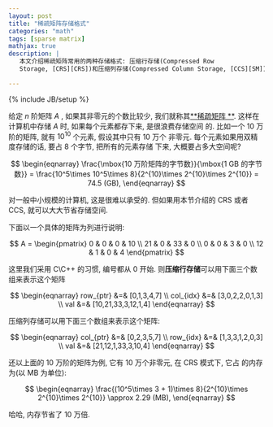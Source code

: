 ```yaml
---
layout: post
title: "稀疏矩阵存储格式"
categories: "math"
tags: [sparse matrix]
mathjax: true
description: |
   本文介绍稀疏矩阵常用的两种存储格式: 压缩行存储(Compressed Row
   Storage, [CRS][CRS])和压缩列存储(Compressed Column Storage, [CCS][SM]).

---
```

{% include JB/setup %}

给定 $n$ 阶矩阵 $A$ , 如果其非零元的个数比较少, 我们就称其[**稀疏矩阵
**][SM]. 这样在计算机中存储 $A$ 时, 如果每个元素都存下来, 是很浪费存储空间
的. 比如一个 10 万阶的矩阵, 就有 $10^{10}$ 个元素, 假设其中只有 10 万个
非零元. 每个元素如果用双精度存储的话, 要占 8 个字节, 把所有的元素存储
下来, 大概要占多大空间呢?

$$
\begin{eqnarray} 
\frac{\mbox{10 万阶矩阵的字节数}}{\mbox{1
GB 的字节数}} = \frac{10^5\times 10^5\times
8}{2^{10}\times 2^{10}\times 2^{10}} = 74.5 (GB),
\end{eqnarray}
$$

对一般中小规模的计算机, 这是很难以承受的. 但如果用本节介绍的 CRS 或者
CCS, 就可以大大节省存储空间.


下面以一个具体的矩阵为列进行说明:

$$
A = 
\begin{pmatrix}
0 & 0 & 0 & 10 \\
21 & 0 & 33 & 0 \\
0  & 0 & 3  & 0 \\
12 & 1 & 0 & 4 
\end{pmatrix}
$$

这里我们采用 C\C++ 的习惯, 编号都从 0 开始. 则**压缩行存储**可以用下面三个数组来表示这个矩阵

$$
\begin{eqnarray}
row_{ptr} &=& [0,1,3,4,7] \\
col_{idx} &=& [3,0,2,2,0,1,3] \\
val &=& [10,21,33,3,12,1,4]
\end{eqnarray}
$$

压缩列存储可以用下面三个数组来表示这个矩阵:

$$
\begin{eqnarray}
col_{ptr} &=& [0,2,3,5,7] \\
row_{idx} &=& [1,3,3,1,2,0,3] \\
val &=& [21,12,1,33,3,10,4]
\end{eqnarray}
$$


还以上面的 10 万阶的矩阵为例, 它有 10 万个非零元, 在 CRS 模式下, 它占
的内存为(以 MB 为单位):

$$
\begin{eqnarray} 
\frac{(10^5\times 3 + 1)\times 8}{2^{10}\times 2^{10}\times 2^{10}} \approx
2.29 (MB),
\end{eqnarray}
$$

哈哈, 内存节省了 10 万倍.


[CRS]: http://de.wikipedia.org/wiki/Compressed_Row_Storage "Compressed Row Storage"

[SM]: http://en.wikipedia.org/wiki/Sparse_matrix "Sparse Matrix"


